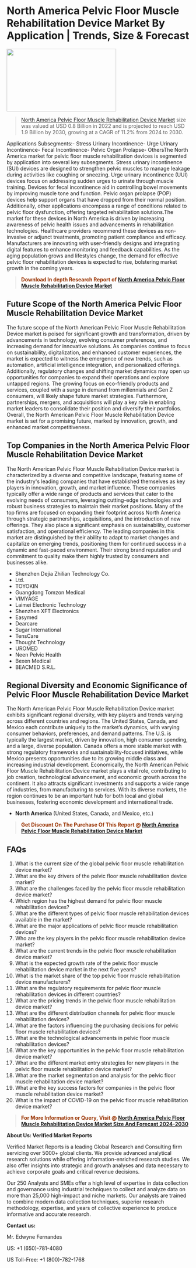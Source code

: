 <p><h1>North America Pelvic Floor Muscle Rehabilitation Device Market By Application | Trends, Size & Forecast</h1><p><img class="aligncenter size-medium wp-image-105565" src="https://ffe5etoiles.com/wp-content/uploads/2025/01/MST7-300x171.png" alt="" width="300" height="171" /></p><blockquote><p><a href="https://www.verifiedmarketreports.com/download-sample/?rid=373434&utm_source=Github-NA&utm_medium=389" target="_blank">North America Pelvic Floor Muscle Rehabilitation Device Market</a> size was valued at USD 0.8 Billion in 2022 and is projected to reach USD 1.9 Billion by 2030, growing at a CAGR of 11.2% from 2024 to 2030.</p></blockquote>Applications Subsegments:- Stress Urinary Incontinence- Urge Urinary Incontinence- Fecal Incontinence- Pelvic Organ Prolapse- OthersThe North America market for pelvic floor muscle rehabilitation devices is segmented by application into several key subsegments. Stress urinary incontinence (SUI) devices are designed to strengthen pelvic muscles to manage leakage during activities like coughing or sneezing. Urge urinary incontinence (UUI) devices focus on addressing sudden urges to urinate through muscle training. Devices for fecal incontinence aid in controlling bowel movements by improving muscle tone and function. Pelvic organ prolapse (POP) devices help support organs that have dropped from their normal position. Additionally, other applications encompass a range of conditions related to pelvic floor dysfunction, offering targeted rehabilitation solutions.The market for these devices in North America is driven by increasing awareness of pelvic health issues and advancements in rehabilitation technologies. Healthcare providers recommend these devices as non-invasive or adjunct treatments, promoting patient compliance and efficacy. Manufacturers are innovating with user-friendly designs and integrating digital features to enhance monitoring and feedback capabilities. As the aging population grows and lifestyles change, the demand for effective pelvic floor rehabilitation devices is expected to rise, bolstering market growth in the coming years.</p><blockquote><p><span style="color: #993300;"><strong>Download In depth Research Report of <a href="https://www.verifiedmarketreports.com/download-sample/?rid=373434&utm_source=Github-NA&utm_medium=389">North America Pelvic Floor Muscle Rehabilitation Device Market</a></strong></span></p></blockquote><h2>Future Scope of the North America Pelvic Floor Muscle Rehabilitation Device Market</h2><p>The future scope of the North American Pelvic Floor Muscle Rehabilitation Device market is poised for significant growth and transformation, driven by advancements in technology, evolving consumer preferences, and increasing demand for innovative solutions. As companies continue to focus on sustainability, digitalization, and enhanced customer experiences, the market is expected to witness the emergence of new trends, such as automation, artificial intelligence integration, and personalized offerings. Additionally, regulatory changes and shifting market dynamics may open up opportunities for companies to expand their operations and explore untapped regions. The growing focus on eco-friendly products and services, coupled with a surge in demand from millennials and Gen Z consumers, will likely shape future market strategies. Furthermore, partnerships, mergers, and acquisitions will play a key role in enabling market leaders to consolidate their position and diversify their portfolios. Overall, the North American Pelvic Floor Muscle Rehabilitation Device market is set for a promising future, marked by innovation, growth, and enhanced market competitiveness.</p><h2>Top Companies in the North America Pelvic Floor Muscle Rehabilitation Device Market</h2><p>The North American Pelvic Floor Muscle Rehabilitation Device market is characterized by a diverse and competitive landscape, featuring some of the industry's leading companies that have established themselves as key players in innovation, growth, and market influence. These companies typically offer a wide range of products and services that cater to the evolving needs of consumers, leveraging cutting-edge technologies and robust business strategies to maintain their market positions. Many of the top firms are focused on expanding their footprint across North America through strategic partnerships, acquisitions, and the introduction of new offerings. They also place a significant emphasis on sustainability, customer satisfaction, and operational efficiency. The leading companies in this market are distinguished by their ability to adapt to market changes and capitalize on emerging trends, positioning them for continued success in a dynamic and fast-paced environment. Their strong brand reputation and commitment to quality make them highly trusted by consumers and businesses alike.</p><p><ul><li>Shenzhen Dejia Zhilian Technology Co. </li><li> Ltd. </li><li> TOYOKIN </li><li> Guangdong Tomzon Medical </li><li> VIMYAGE </li><li> Laimei Electronic Technology </li><li> Shenzhen XFT Electronics </li><li> Easymed </li><li> Dearcare </li><li> Sugar International </li><li> TensCare </li><li> Thought Technology </li><li> UROMED </li><li> Neen Pelvic Health </li><li> Bexen Medical </li><li> BEACMED S.R.L.</li></ul></p><h2>Regional Diversity and Economic Significance of Pelvic Floor Muscle Rehabilitation Device Market</h2><p>The North American Pelvic Floor Muscle Rehabilitation Device market exhibits significant regional diversity, with key players and trends varying across different countries and regions. The United States, Canada, and Mexico each contribute uniquely to the market’s dynamics, with varying consumer behaviors, preferences, and demand patterns. The U.S. is typically the largest market, driven by innovation, high consumer spending, and a large, diverse population. Canada offers a more stable market with strong regulatory frameworks and sustainability-focused initiatives, while Mexico presents opportunities due to its growing middle class and increasing industrial development. Economically, the North American Pelvic Floor Muscle Rehabilitation Device market plays a vital role, contributing to job creation, technological advancement, and economic growth across the continent. It also attracts significant investments and supports a wide range of industries, from manufacturing to services. With its diverse markets, the region continues to be an important hub for both local and global businesses, fostering economic development and international trade.</p><ul> <li><strong>North America</strong> (United States, Canada, and Mexico, etc.)</li></ul><blockquote><p><span style="color: #993300;"><strong>Get Discount On The Purchase Of This Report @ <a href="https://www.verifiedmarketreports.com/ask-for-discount/?rid=373434&utm_source=Github-NA&utm_medium=389">North America Pelvic Floor Muscle Rehabilitation Device Market</a></strong></span></p></blockquote><h2>FAQs</h2><p><ol> <li>What is the current size of the global pelvic floor muscle rehabilitation device market?</div><div></li> <li>What are the key drivers of the pelvic floor muscle rehabilitation device market?</div><div></li> <li>What are the challenges faced by the pelvic floor muscle rehabilitation device market?</div><div></li> <li>Which region has the highest demand for pelvic floor muscle rehabilitation devices?</div><div></li> <li>What are the different types of pelvic floor muscle rehabilitation devices available in the market?</div><div></li> <li>What are the major applications of pelvic floor muscle rehabilitation devices?</div><div></li> <li>Who are the key players in the pelvic floor muscle rehabilitation device market?</div><div></li> <li>What are the current trends in the pelvic floor muscle rehabilitation device market?</div><div></li> <li>What is the expected growth rate of the pelvic floor muscle rehabilitation device market in the next five years?</div><div></li> <li>What is the market share of the top pelvic floor muscle rehabilitation device manufacturers?</div><div></li> <li>What are the regulatory requirements for pelvic floor muscle rehabilitation devices in different countries?</div><div></li> <li>What are the pricing trends in the pelvic floor muscle rehabilitation device market?</div><div></li> <li>What are the different distribution channels for pelvic floor muscle rehabilitation devices?</div><div></li> <li>What are the factors influencing the purchasing decisions for pelvic floor muscle rehabilitation devices?</div><div></li> <li>What are the technological advancements in pelvic floor muscle rehabilitation devices?</div><div></li> <li>What are the key opportunities in the pelvic floor muscle rehabilitation device market?</div><div></li> <li>What are the different market entry strategies for new players in the pelvic floor muscle rehabilitation device market?</div><div></li> <li>What are the market segmentation and analysis for the pelvic floor muscle rehabilitation device market?</div><div></li> <li>What are the key success factors for companies in the pelvic floor muscle rehabilitation device market?</div><div></li> <li>What is the impact of COVID-19 on the pelvic floor muscle rehabilitation device market?</div><div></li></ol></p><blockquote><p><span style="color: #993300;"><strong>For More Information or Query, Visit @ <a href="https://www.verifiedmarketreports.com/product/pelvic-floor-muscle-rehabilitation-device-market/">North America Pelvic Floor Muscle Rehabilitation Device Market Size And Forecast 2024-2030</a></strong></span></p></blockquote><p><strong>About Us: Verified Market Reports</strong></p><p>Verified Market Reports is a leading Global Research and Consulting firm servicing over 5000+ global clients. We provide advanced analytical research solutions while offering information-enriched research studies. We also offer insights into strategic and growth analyses and data necessary to achieve corporate goals and critical revenue decisions.</p><p>Our 250 Analysts and SMEs offer a high level of expertise in data collection and governance using industrial techniques to collect and analyze data on more than 25,000 high-impact and niche markets. Our analysts are trained to combine modern data collection techniques, superior research methodology, expertise, and years of collective experience to produce informative and accurate research.</p><p><strong>Contact us:</strong></p><p>Mr. Edwyne Fernandes</p><p>US: +1 (650)-781-4080</p><p>US Toll-Free: +1 (800)-782-1768</p>
